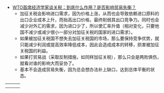 - [WTO首席经济学家谈关税：到底什么作用？是否影响贸易失衡？](https://www.yicai.com/news/102568156.html)
	- 加征关税会影响进口需求，因为价格上涨，从而也会导致依赖进口原料的出口企业成本上升，而抬高出口价格，最终削弱其出口竞争力。同时也会减少对外汇的需求，因为进口少了，所以使汇率升值（相对变化，只要他国不减少或减少很小一部分对加征关税的国家的进口需求）。
	- 如果被加征关税国不想失去加征关税国的市场，那么要保持竞争优势，就只能减少利润或提高效率降低成本，因此会造成成本的转移，损害被加征关税国的利益。
	- 如果打贸易战（采取反制措施，如同样加征关税），那么只会是两败俱伤，就看对谁的影响大而妥协了。
	- 基本不会造成贸易失衡，因为总会想办法补上缺口，达到总体平衡的状态。


|     |     |     |
| :-: | :-: | :-: |
|     |     |     |
|     |     |     |


